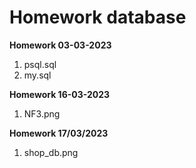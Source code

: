 # Homework database

**Homework 03-03-2023**

1. psql.sql
2. my.sql

**Homework 16-03-2023**

1. NF3.png

**Homework 17/03/2023**

1. shop_db.png
